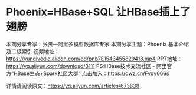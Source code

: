 # Phoenix=HBase+SQL 让HBase插上了翅膀

本期分享专家：张赟—阿里多模型数据库专家
本期分享主题：Phoenix 基本介绍及二级索引
视频地址：https://yunqivedio.alicdn.com/od/pnb7E1543455829418.mp4
PPT地址：https://yq.aliyun.com/download/3111
PS:HBase技术交流社区 - 阿里官方“HBase生态+Spark社区大群”
点击加入：https://dwz.cn/Fvqv066s

详情请阅读原文：https://yq.aliyun.com/articles/673838
